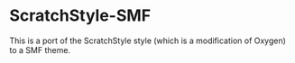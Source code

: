 # ScratchStyle-SMF

This is a port of the ScratchStyle style (which is a modification of Oxygen) to a SMF theme.
